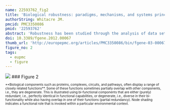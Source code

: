 ```yaml
---
name: 22593762_fig2
title: 'Biological robustness: paradigms, mechanisms, and systems principles.'
authorString: Whitacre JM.
pmcid: PMC3350086
pmid: '22593762'
abstract: 'Robustness has been studied through the analysis of data sets, simulations, and a variety of experimental techniques that each have their own limitations but together confirm the ubiquity of biological robustness. Recent trends suggest that different types of perturbation (e.g., mutational, environmental) are commonly stabilized by similar mechanisms, and system sensitivities often display a long-tailed distribution with relatively few perturbations representing the majority of sensitivities. Conceptual paradigms from network theory, control theory, complexity science, and natural selection have been used to understand robustness, however each paradigm has a limited scope of applicability and there has been little discussion of the conditions that determine this scope or the relationships between paradigms. Systems properties such as modularity, bow-tie architectures, degeneracy, and other topological features are often positively associated with robust traits, however common underlying mechanisms are rarely mentioned. For instance, many system properties support robustness through functional redundancy or through response diversity with responses regulated by competitive exclusion and cooperative facilitation. Moreover, few studies compare and contrast alternative strategies for achieving robustness such as homeostasis, adaptive plasticity, environment shaping, and environment tracking. These strategies share similarities in their utilization of adaptive and self-organization processes that are not well appreciated yet might be suggestive of reusable building blocks for generating robust behavior.'
doi: 10.3389/fgene.2012.00067
thumb_url: 'http://europepmc.org/articles/PMC3350086/bin/fgene-03-00067-g002.gif'
figure_no: 2
tags:
  - eupmc
  - figure
---
```

<img src='http://europepmc.org/articles/PMC3350086/bin/fgene-03-00067-g002.jpg' style='max-height: 300px'>
### Figure 2
<p style='font-size: 10px;'>**Biological components such as proteins, complexes, circuits, and pathways, often display a range of closely related functions**. Some of these functions sometimes partially overlap with other components, i.e., they are degenerate. This is illustrated using bi-functional components that are either (purely) redundant, i.e., perfectly identical in functional capabilities, or degenerate, i.e., diverse in their bi-functionality while also having overlap in one of their functions (partial redundancy). Node shading indicates a functional role that is invoked within a particular environmental context.</p>